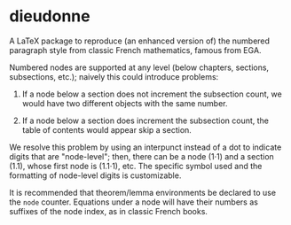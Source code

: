 # dieudonne

A LaTeX package to reproduce (an enhanced version of) the numbered paragraph
style from classic French mathematics, famous from EGA.

Numbered nodes are supported at any level (below chapters, sections,
subsections, etc.); naively this could introduce problems:

1. If a node below a section does not increment the subsection count, we would
   have two different objects with the same number.


2. If a node below a section does increment the subsection count, the table of
   contents would appear skip a section.


We resolve this problem by using an interpunct instead of a dot to indicate
digits that are "node-level"; then, there can be a node (1·1) and a section
(1.1), whose first node is (1.1·1), etc. The specific symbol used and the
formatting of node-level digits is customizable.

It is recommended that theorem/lemma environments be declared to use the `node`
counter. Equations under a node will have their numbers as suffixes of the node
index, as in classic French books.
